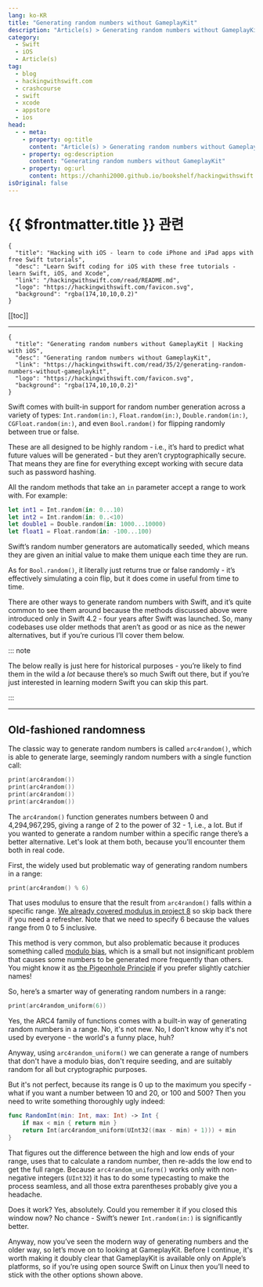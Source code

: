 ```yaml
---
lang: ko-KR
title: "Generating random numbers without GameplayKit"
description: "Article(s) > Generating random numbers without GameplayKit"
category:
  - Swift
  - iOS
  - Article(s)
tag: 
  - blog
  - hackingwithswift.com
  - crashcourse
  - swift
  - xcode
  - appstore
  - ios  
head:
  - - meta:
    - property: og:title
      content: "Article(s) > Generating random numbers without GameplayKit"
    - property: og:description
      content: "Generating random numbers without GameplayKit"
    - property: og:url
      content: https://chanhi2000.github.io/bookshelf/hackingwithswift.com/read/35/02-generating-random-numbers-without-gameplaykit.html
isOriginal: false
---
```


# {{ $frontmatter.title }} 관련

```component VPCard
{
  "title": "Hacking with iOS - learn to code iPhone and iPad apps with free Swift tutorials",
  "desc": "Learn Swift coding for iOS with these free tutorials - learn Swift, iOS, and Xcode",
  "link": "/hackingwithswift.com/read/README.md",
  "logo": "https://hackingwithswift.com/favicon.svg",
  "background": "rgba(174,10,10,0.2)"
}
```

[[toc]]

---

```component VPCard
{
  "title": "Generating random numbers without GameplayKit | Hacking with iOS",
  "desc": "Generating random numbers without GameplayKit",
  "link": "https://hackingwithswift.com/read/35/2/generating-random-numbers-without-gameplaykit",
  "logo": "https://hackingwithswift.com/favicon.svg",
  "background": "rgba(174,10,10,0.2)"
}
```

Swift comes with built-in support for random number generation across a variety of types: `Int.random(in:)`, `Float.random(in:)`, `Double.random(in:)`, `CGFloat.random(in:)`, and even `Bool.random()` for flipping randomly between true or false.

These are all designed to be highly random - i.e., it’s hard to predict what future values will be generated - but they aren’t cryptographically secure. That means they are fine for everything except working with secure data such as password hashing.

All the random methods that take an `in` parameter accept a range to work with. For example:

```swift
let int1 = Int.random(in: 0...10)
let int2 = Int.random(in: 0..<10)
let double1 = Double.random(in: 1000...10000)
let float1 = Float.random(in: -100...100)
```

Swift’s random number generators are automatically seeded, which means they are given an initial value to make them unique each time they are run.

As for `Bool.random()`, it literally just returns true or false randomly - it’s effectively simulating a coin flip, but it does come in useful from time to time.

There are other ways to generate random numbers with Swift, and it’s quite common to see them around because the methods discussed above were introduced only in Swift 4.2 - four years after Swift was launched. So, many codebases use older methods that aren’t as good or as nice as the newer alternatives, but if you’re curious I’ll cover them below.

::: note

The below really is just here for historical purposes - you’re likely to find them in the wild a *lot* because there’s so much Swift out there, but if you’re just interested in learning modern Swift you can skip this part.

:::

---

## Old-fashioned randomness

The classic way to generate random numbers is called `arc4random()`, which is able to generate large, seemingly random numbers with a single function call:

```swift
print(arc4random())
print(arc4random())
print(arc4random())
print(arc4random())
```

The `arc4random()` function generates numbers between 0 and 4,294,967,295, giving a range of 2 to the power of 32 - 1, i.e., a lot. But if you wanted to generate a random number within a specific range there’s a better alternative. Let's look at them both, because you'll encounter them both in real code.

First, the widely used but problematic way of generating random numbers in a range:

```swift
print(arc4random() % 6)
```

That uses modulus to ensure that the result from `arc4random()` falls within a specific range. [We already covered modulus in project 8](/hackingwithswift.com/read/08/overview.md) so skip back there if you need a refresher. Note that we need to specify 6 because the values range from 0 to 5 inclusive.

This method is very common, but also problematic because it produces something called [<VPIcon icon="fas fa-globe"/>modulo bias](https://zuttobenkyou.wordpress.com/2012/10/18/generating-random-numbers-without-modulo-bias/), which is a small but not insignificant problem that causes some numbers to be generated more frequently than others. You might know it as [<VPIcon icon="fa-brands fa-wikipedia-w"/>the Pigeonhole Principle](https://en.wikipedia.org/wiki/Pigeonhole_principle) if you prefer slightly catchier names!

So, here’s a smarter way of generating random numbers in a range:

```swift
print(arc4random_uniform(6))
```

Yes, the ARC4 family of functions comes with a built-in way of generating random numbers in a range. No, it's not new. No, I don't know why it's not used by everyone - the world's a funny place, huh?

Anyway, using `arc4random_uniform()` we can generate a range of numbers that don't have a modulo bias, don't require seeding, and are suitably random for all but cryptographic purposes.

But it's not perfect, because its range is 0 up to the maximum you specify - what if you want a number between 10 and 20, or 100 and 500? Then you need to write something thoroughly ugly indeed:

```swift
func RandomInt(min: Int, max: Int) -> Int {
    if max < min { return min }
    return Int(arc4random_uniform(UInt32((max - min) + 1))) + min
}
```

That figures out the difference between the high and low ends of your range, uses that to calculate a random number, then re-adds the low end to get the full range. Because `arc4random_uniform()` works only with non-negative integers (`UInt32`) it has to do some typecasting to make the process seamless, and all those extra parentheses probably give you a headache.

Does it work? Yes, absolutely. Could you remember it if you closed this window now? No chance - Swift’s newer `Int.random(in:)` is significantly better.

Anyway, now you’ve seen the modern way of generating numbers and the older way, so let’s move on to looking at GameplayKit. Before I continue, it's worth making it doubly clear that GameplayKit is available only on Apple’s platforms, so if you’re using open source Swift on Linux then you’ll need to stick with the other options shown above.

